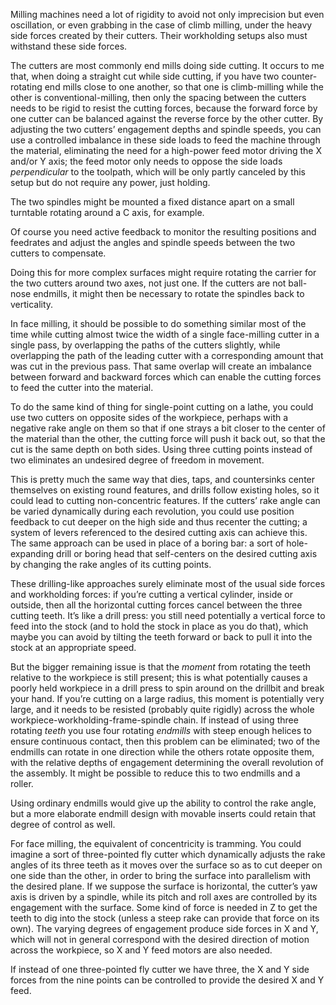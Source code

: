 Milling machines need a lot of rigidity to avoid not only imprecision
but even oscillation, or even grabbing in the case of climb milling,
under the heavy side forces created by their cutters.  Their
workholding setups also must withstand these side forces.

The cutters are most commonly end mills doing side cutting.  It occurs
to me that, when doing a straight cut while side cutting, if you have
two counter-rotating end mills close to one another, so that one is
climb-milling while the other is conventional-milling, then only the
spacing between the cutters needs to be rigid to resist the cutting
forces, because the forward force by one cutter can be balanced
against the reverse force by the other cutter.  By adjusting the two
cutters’ engagement depths and spindle speeds, you can use a
controlled imbalance in these side loads to feed the machine through
the material, eliminating the need for a high-power feed motor driving
the X and/or Y axis; the feed motor only needs to oppose the side
loads *perpendicular* to the toolpath, which will be only partly
canceled by this setup but do not require any power, just holding.

The two spindles might be mounted a fixed distance apart on a small
turntable rotating around a C axis, for example.

Of course you need active feedback to monitor the resulting positions
and feedrates and adjust the angles and spindle speeds between the two
cutters to compensate.

Doing this for more complex surfaces might require rotating the
carrier for the two cutters around two axes, not just one.  If the
cutters are not ball-nose endmills, it might then be necessary to
rotate the spindles back to verticality.

In face milling, it should be possible to do something similar most of
the time while cutting almost twice the width of a single face-milling
cutter in a single pass, by overlapping the paths of the cutters
slightly, while overlapping the path of the leading cutter with a
corresponding amount that was cut in the previous pass. That same
overlap will create an imbalance between forward and backward forces
which can enable the cutting forces to feed the cutter into the
material.

To do the same kind of thing for single-point cutting on a lathe, you
could use two cutters on opposite sides of the workpiece, perhaps with
a negative rake angle on them so that if one strays a bit closer to
the center of the material than the other, the cutting force will push
it back out, so that the cut is the same depth on both sides.  Using
three cutting points instead of two eliminates an undesired degree of
freedom in movement.

This is pretty much the same way that dies, taps, and countersinks
center themselves on existing round features, and drills follow
existing holes, so it could lead to cutting non-concentric features.
If the cutters’ rake angle can be varied dynamically during each
revolution, you could use position feedback to cut deeper on the high
side and thus recenter the cutting; a system of levers referenced to
the desired cutting axis can achieve this.  The same approach can be
used in place of a boring bar: a sort of hole-expanding drill or
boring head that self-centers on the desired cutting axis by changing
the rake angles of its cutting points.

These drilling-like approaches surely eliminate most of the usual side
forces and workholding forces: if you’re cutting a vertical cylinder,
inside or outside, then all the horizontal cutting forces cancel
between the three cutting teeth.  It’s like a drill press: you still
need potentially a vertical force to feed into the stock (and to hold
the stock in place as you do that), which maybe you can avoid by
tilting the teeth forward or back to pull it into the stock at an
appropriate speed.

But the bigger remaining issue is that the *moment* from rotating the
teeth relative to the workpiece is still present; this is what
potentially causes a poorly held workpiece in a drill press to spin
around on the drillbit and break your hand.  If you’re cutting on a
large radius, this moment is potentially very large, and it needs to
be resisted (probably quite rigidly) across the whole
workpiece-workholding-frame-spindle chain.  If instead of using three
rotating *teeth* you use four rotating *endmills* with steep enough
helices to ensure continuous contact, then this problem can be
eliminated; two of the endmills can rotate in one direction while the
others rotate opposite them, with the relative depths of engagement
determining the overall revolution of the assembly.  It might be
possible to reduce this to two endmills and a roller.

Using ordinary endmills would give up the ability to control the rake
angle, but a more elaborate endmill design with movable inserts could
retain that degree of control as well.

For face milling, the equivalent of concentricity is tramming.  You
could imagine a sort of three-pointed fly cutter which dynamically
adjusts the rake angles of its three teeth as it moves over the
surface so as to cut deeper on one side than the other, in order to
bring the surface into parallelism with the desired plane.  If we
suppose the surface is horizontal, the cutter’s yaw axis is driven by
a spindle, while its pitch and roll axes are controlled by its
engagement with the surface.  Some kind of force is needed in Z to get
the teeth to dig into the stock (unless a steep rake can provide that
force on its own).  The varying degrees of engagement produce side
forces in X and Y, which will not in general correspond with the
desired direction of motion across the workpiece, so X and Y feed
motors are also needed.

If instead of one three-pointed fly cutter we have three, the X and Y
side forces from the nine points can be controlled to provide the
desired X and Y feed.
